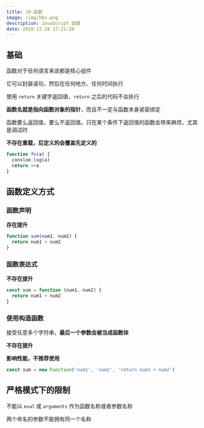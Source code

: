 ```yaml
---
title: 10-函数
image: /img/hbs.png
description: JavaScript 函数
date: 2020-12-28 17:21:20
---
```




## 基础

函数对于任何语言来说都是核心组件

它可以封装语句，然后在任何地方、任何时间执行

使用 `return` 关键字返回值，`return` 之后的代码不会执行

**函数名就是指向函数对象的指针**，而且不一定与函数本身紧密绑定

函数要么返回值，要么不返回值。只在某个条件下返回值的函数会带来麻烦，尤其是调试时

**不存在重载，后定义的会覆盖先定义的**

```js
function fn(a) {
  consloe.log(a)
  return ++a
}
```

## 函数定义方式

### 函数声明

**存在提升**

```js
function sum(num1, num2) {
  return num1 + num2
}
```

### 函数表达式

**不存在提升**

```js
const sum = function (num1, num2) {
  return num1 + num2
}
```

### 使用构造函数

接受任意多个字符串，**最后一个参数会被当成函数体**

**不存在提升**

**影响性能，不推荐使用**

```js
const sum = new Function('num1', 'num2', 'return num1 + num2')
```



## 严格模式下的限制

不能以 `eval` 或 `arguments` 作为函数名称或者参数名称

两个命名的参数不能拥有同一个名称